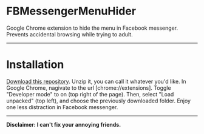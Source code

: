 # FBMessengerMenuHider
Google Chrome extension to hide the menu in Facebook messenger. Prevents accidental browsing while trying to adult.

---

# Installation 
[Download this repository](https://github.com/CartmanDavis/FBMessengerMenuHider/archive/master.zip). Unzip it, you can call it whatever you'd like. In Google Chrome, nagivate to the url [chrome://extensions]. Toggle "Developer mode" to on (top right of the page). Then, select "Load unpacked" (top left), and choose the previously downloaded folder. Enjoy one less distraction in Facebook messenger. 

---

**Disclaimer: I can't fix your annoying friends.**

